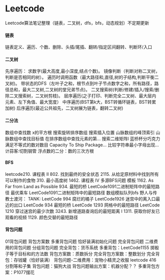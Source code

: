 # Leetcode
Leetcode算法笔记整理（链表，二叉树，dfs，bfs，动态规划）不定期更新

#### 链表
链表定义、遍历、个数、删除、头插/尾插、翻转/指定区间翻转、判断环/入口

#### 二叉树
先序遍历：
求数字(最大高度,最小深度,结点个数)。
镜像判断（判断对称二叉树，判断是否相同的树）。
遍历时调用函数（最大路径和,直径,树的子结构,判断平衡二叉树)。
带状态的DFS（左叶子之和，根节点到叶子节点数字之和，所有路径，路径总和，最大二叉树,二叉树的堂兄弟节点)。
二叉搜索树(判断/修建/插入/搜索/删除二叉搜索树，二叉树剪枝)。
层序遍历(之子打印、判断完全二叉树、最大层内元素、左下角值、最大宽度）
中序遍历(BST第k大，BST转循环链表，BST转累加树)
后序遍历(最近公共祖先，二叉树展为链表，翻转二叉树)

#### 二分法
 数组中查找数
 x的平方根
搜索旋转排序数组
搜索插入位置
山脉数组的峰顶索引
山脉数组中查找目标值
在排序数组中查找元素的第...
搜索二维矩阵l
蓝桥杯分巧克力
满足不等式的数对数目
Capacity To Ship Package...
比较字符串最小字母出现...
计蒜客:切割钢管
浮点数的二分：数的三次方根

#### BFS
leetcode210. 课程表 II
802. 找到最终的安全状态
2115. 从给定原材料中找到所有可以制作的食物
310. 最小高度树
1462. 课程表 IV
多源BFS问题 模板
1162. As Far from Land as Possible
934. 最短的桥
LeetCode1091二进制矩阵中的最短路径
最优乘车
LeetCode1091二进制矩阵中的最短路径
数组模拟队列bfs
野人与传教士渡河：
TANK:
LeetCode 994 腐烂的橘子
LeetCode1926 迷宫中的离入口最近的出口
LeetCode 934 最短的桥
LeetCode 1293 网格中的最短路径
LeetCode 1210 穿过迷宫的最少次数
3243. 新增道路查询后的最短距离 I
1311. 获取你好友已观看的视频
1129. 颜色交替的最短路径

#### 背包问题
01背包问题
背包方案数
多重背包问题
恰好装满初始化问题
完全背包问题
二维费用的背包问题
分组背包问题
完全背包：货币系统
多重背包：LeetCode1155 掷骰子等于目标和的方法数
背包方案数：质数拆分
完全背包方案数：整数划分
完全背包：存钱罐（恰好装满）
背包问题-二维费用：宠物小精灵之收服
leetcode 416 分割等和子集
背包问题：猫狗大战
背包问题输出方案：机器分配？？
多重背包方案：P1077摆花
